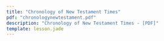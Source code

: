 ```yaml
---
title: "Chronology of New Testament Times"
pdf: "chronologynewtestament.pdf"
description: "Chronology of New Testament Times - [PDF]"
template: lesson.jade
---
```

